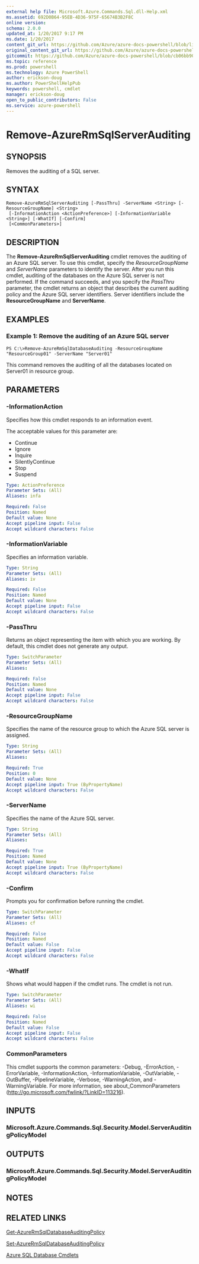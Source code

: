```yaml
---
external help file: Microsoft.Azure.Commands.Sql.dll-Help.xml
ms.assetid: 692D0B64-95EB-4D36-975F-65674B3B2F8C
online version: 
schema: 2.0.0
updated_at: 1/20/2017 9:17 PM
ms.date: 1/20/2017
content_git_url: https://github.com/Azure/azure-docs-powershell/blob/live/azureps-cmdlets-docs/ResourceManager/AzureRM.Sql/v2.5.0/Remove-AzureRmSqlServerAuditing.md
original_content_git_url: https://github.com/Azure/azure-docs-powershell/blob/live/azureps-cmdlets-docs/ResourceManager/AzureRM.Sql/v2.5.0/Remove-AzureRmSqlServerAuditing.md
gitcommit: https://github.com/Azure/azure-docs-powershell/blob/cb06bb906911a2a2e1f57adbafe0c0c97a0b205b/azureps-cmdlets-docs/ResourceManager/AzureRM.Sql/v2.5.0/Remove-AzureRmSqlServerAuditing.md
ms.topic: reference
ms.prod: powershell
ms.technology: Azure PowerShell
author: erickson-doug
ms.author: PowerShellHelpPub
keywords: powershell, cmdlet
manager: erickson-doug
open_to_public_contributors: False
ms.service: azure-powershell
---
```


# Remove-AzureRmSqlServerAuditing

## SYNOPSIS
Removes the auditing of a SQL server.

## SYNTAX

```
Remove-AzureRmSqlServerAuditing [-PassThru] -ServerName <String> [-ResourceGroupName] <String>
 [-InformationAction <ActionPreference>] [-InformationVariable <String>] [-WhatIf] [-Confirm]
 [<CommonParameters>]
```

## DESCRIPTION
The **Remove-AzureRmSqlServerAuditing** cmdlet removes the auditing of an Azure SQL server.
To use this cmdlet, specify the *ResourceGroupName* and *ServerName* parameters to identify the server.
After you run this cmdlet, auditing of the databases on the Azure SQL server is not performed.
If the command succeeds, and you specify the *PassThru* parameter, the cmdlet returns an object that describes the current auditing policy and the Azure SQL server identifiers.
Server identifiers include the **ResourceGroupName** and **ServerName**.

## EXAMPLES

### Example 1: Remove the auditing of an Azure SQL server
```
PS C:\>Remove-AzureRmSqlDatabaseAuditing -ResourceGroupName "ResourceGroup01" -ServerName "Server01"
```

This command removes the auditing of all the databases located on Server01 in resource group.

## PARAMETERS

### -InformationAction
Specifies how this cmdlet responds to an information event.

The acceptable values for this parameter are:

- Continue
- Ignore
- Inquire
- SilentlyContinue
- Stop
- Suspend

```yaml
Type: ActionPreference
Parameter Sets: (All)
Aliases: infa

Required: False
Position: Named
Default value: None
Accept pipeline input: False
Accept wildcard characters: False
```

### -InformationVariable
Specifies an information variable.

```yaml
Type: String
Parameter Sets: (All)
Aliases: iv

Required: False
Position: Named
Default value: None
Accept pipeline input: False
Accept wildcard characters: False
```

### -PassThru
Returns an object representing the item with which you are working.
By default, this cmdlet does not generate any output.

```yaml
Type: SwitchParameter
Parameter Sets: (All)
Aliases: 

Required: False
Position: Named
Default value: None
Accept pipeline input: False
Accept wildcard characters: False
```

### -ResourceGroupName
Specifies the name of the resource group to which the Azure SQL server is assigned.

```yaml
Type: String
Parameter Sets: (All)
Aliases: 

Required: True
Position: 0
Default value: None
Accept pipeline input: True (ByPropertyName)
Accept wildcard characters: False
```

### -ServerName
Specifies the name of the Azure SQL server.

```yaml
Type: String
Parameter Sets: (All)
Aliases: 

Required: True
Position: Named
Default value: None
Accept pipeline input: True (ByPropertyName)
Accept wildcard characters: False
```

### -Confirm
Prompts you for confirmation before running the cmdlet.

```yaml
Type: SwitchParameter
Parameter Sets: (All)
Aliases: cf

Required: False
Position: Named
Default value: False
Accept pipeline input: False
Accept wildcard characters: False
```

### -WhatIf
Shows what would happen if the cmdlet runs.
The cmdlet is not run.

```yaml
Type: SwitchParameter
Parameter Sets: (All)
Aliases: wi

Required: False
Position: Named
Default value: False
Accept pipeline input: False
Accept wildcard characters: False
```

### CommonParameters
This cmdlet supports the common parameters: -Debug, -ErrorAction, -ErrorVariable, -InformationAction, -InformationVariable, -OutVariable, -OutBuffer, -PipelineVariable, -Verbose, -WarningAction, and -WarningVariable. For more information, see about_CommonParameters (http://go.microsoft.com/fwlink/?LinkID=113216).

## INPUTS

### Microsoft.Azure.Commands.Sql.Security.Model.ServerAuditingPolicyModel

## OUTPUTS

### Microsoft.Azure.Commands.Sql.Security.Model.ServerAuditingPolicyModel

## NOTES

## RELATED LINKS

[Get-AzureRmSqlDatabaseAuditingPolicy](xref:ResourceManager/AzureRM.Sql/v2.5.0/Get-AzureRmSqlDatabaseAuditingPolicy.md)

[Set-AzureRmSqlDatabaseAuditingPolicy](xref:ResourceManager/AzureRM.Sql/v2.5.0/Set-AzureRmSqlDatabaseAuditingPolicy.md)

[Azure SQL Database Cmdlets](xref:ResourceManager/AzureRM.Sql/v2.5.0/AzureRM.Sql.md)


